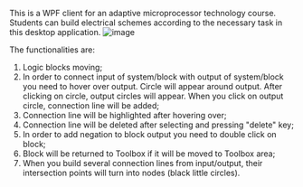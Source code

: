 This is a WPF client for an adaptive microprocessor technology course. Students can build electrical schemes according to the necessary task in this desktop application.
![image](https://user-images.githubusercontent.com/89980765/198961195-973a510b-176d-4bd4-b821-c4b4890cdd02.png)

The functionalities are:
1) Logic blocks moving;
2) In order to connect input of system/block with output of system/block you need to hover over output. Circle will appear around output. After clicking on circle, output circles will appear. When you click on output circle, connection line will be added;
3) Connection line will be highlighted after hovering over;
4) Connection line will be deleted after selecting and pressing "delete" key;
5) In order to add negation to block output you need to double click on block;
6) Block will be returned to Toolbox if it will be moved to Toolbox area;
7) When you build several connection lines from input/output, their intersection points will turn into nodes (black little circles).
